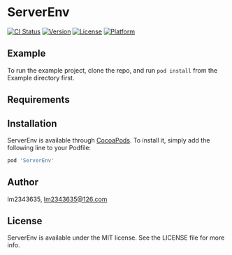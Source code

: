# ServerEnv

[![CI Status](https://img.shields.io/travis/lm2343635/ServerEnv.svg?style=flat)](https://travis-ci.org/lm2343635/ServerEnv)
[![Version](https://img.shields.io/cocoapods/v/ServerEnv.svg?style=flat)](https://cocoapods.org/pods/ServerEnv)
[![License](https://img.shields.io/cocoapods/l/ServerEnv.svg?style=flat)](https://cocoapods.org/pods/ServerEnv)
[![Platform](https://img.shields.io/cocoapods/p/ServerEnv.svg?style=flat)](https://cocoapods.org/pods/ServerEnv)

## Example

To run the example project, clone the repo, and run `pod install` from the Example directory first.

## Requirements

## Installation

ServerEnv is available through [CocoaPods](https://cocoapods.org). To install
it, simply add the following line to your Podfile:

```ruby
pod 'ServerEnv'
```

## Author

lm2343635, lm2343635@126.com

## License

ServerEnv is available under the MIT license. See the LICENSE file for more info.
